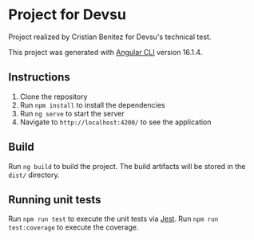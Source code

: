 # Project for Devsu
Project realized by Cristian Benitez for Devsu's technical test.

This project was generated with [Angular CLI](https://github.com/angular/angular-cli) version 16.1.4.

## Instructions

1. Clone the repository
2. Run `npm install` to install the dependencies
3. Run `ng serve` to start the server
4. Navigate to `http://localhost:4200/` to see the application

## Build

Run `ng build` to build the project. The build artifacts will be stored in the `dist/` directory.

## Running unit tests

Run `npm run test` to execute the unit tests via [Jest](https://jestjs.io).
Run `npm run test:coverage` to execute the coverage.
